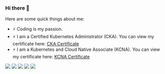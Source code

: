 ### Hi there 👋

Here are some quick things about me:
- ⚡ Coding is my passion.
- ⚡ I am a Certified Kubernetes Administrator (CKA). You can view my certificate here: [CKA Certificate](https://ti-user-certificates.s3.amazonaws.com/e0df7fbf-a057-42af-8a1f-590912be5460/7f1d7b2f-f1e3-4092-a6db-9e7b2e4ff09b-3073efbe-caba-48eb-be24-9c4744efecba-certificate.pdf)
- ⚡ I am a Kubernetes and Cloud Native Associate (KCNA). You can view my certificate here: [KCNA Certificate](https://ti-user-certificates.s3.amazonaws.com/e0df7fbf-a057-42af-8a1f-590912be5460/7f1d7b2f-f1e3-4092-a6db-9e7b2e4ff09b-bdce68b3-8c54-4789-9897-799180f5b13a-certificate.pdf)

![](https://github-profile-summary-cards.vercel.app/api/cards/profile-details?username=JiangtaoShi&theme=github)
![](https://github-profile-summary-cards.vercel.app/api/cards/repos-per-language?username=JiangtaoShi&theme=github)
![](https://github-profile-summary-cards.vercel.app/api/cards/most-commit-language?username=JiangtaoShi&theme=github)
![](https://github-profile-summary-cards.vercel.app/api/cards/stats?username=JiangtaoShi&theme=github)
![](https://github-profile-summary-cards.vercel.app/api/cards/productive-time?username=JiangtaoShi&theme=github)


 






<!--
**JiangtaoShi/JiangtaoShi** is a ✨ _special_ ✨ repository because its `README.md` (this file) appears on your GitHub profile.

Here are some ideas to get you started:

- 🔭 I’m currently working on ...
- 🌱 I’m currently learning ...
- 👯 I’m looking to collaborate on ...
- 🤔 I’m looking for help with ...
- 💬 Ask me about ...
- 📫 How to reach me: ...
- 😄 Pronouns: ...
- ⚡ Fun fact: ...
-->



  
